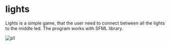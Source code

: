 # lights

Lights is a simple game, that the user need to connect between all the lights to the middle led.
The program works with SFML library.

![p1](https://user-images.githubusercontent.com/106951236/221674398-cda7d1a3-69b7-4cfc-acf0-d5ed37308e25.gif)
